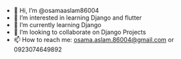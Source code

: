 - 👋 Hi, I’m @osamaaslam86004
- 👀 I’m interested in learning Django and flutter
- 🌱 I’m currently learning Django
- 💞️ I’m looking to collaborate on Django Projects
- 📫 How to reach me: osama.aslam.86004@gmail.com  or 0923074649892

